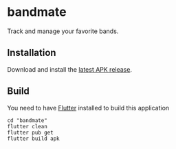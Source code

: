 # bandmate

Track and manage your favorite bands.

## Installation

Download and install the [latest APK release](https://github.com/jsagayap/bandmate/releases).

## Build

You need to have [Flutter](https://flutter.dev/) installed to build this application

```
cd "bandmate"
flutter clean
flutter pub get
flutter build apk
```